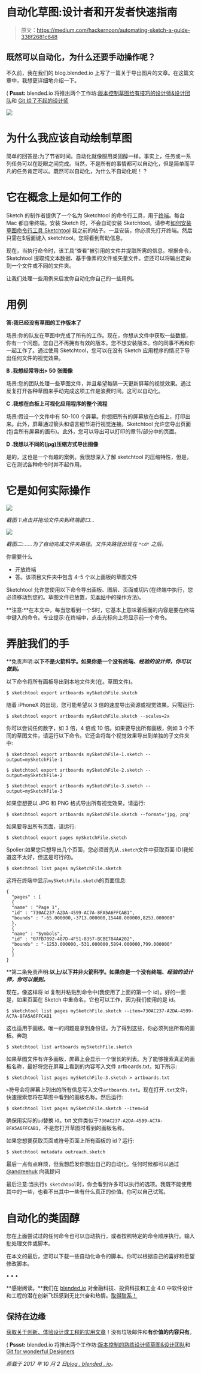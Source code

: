 # 自动化草图:设计者和开发者快速指南

> 原文：<https://medium.com/hackernoon/automating-sketch-a-guide-338f2681c648>

## 既然可以自动化，为什么还要手动操作呢？

不久前，我在我们的 blog.blended.io 上写了一篇关于导出图片的文章。在这篇文章中，我想更详细地介绍一下。

( **Pssst:** blended.io 将推出两个工作坊:[版本控制草图给有技巧的设计师&设计团队](http://blended.io/sketch-workshop.html?ref=medium)和 [Git 给了不起的设计师](http://blended.io/git-workshop.html?ref=medium)

![](img/b9ec1e1d2f61795335243298777fd7aa.png)

# 为什么我应该自动绘制草图

简单的回答是:为了节省时间。自动化就像服用类固醇一样。事实上，任务或一系列任务可以在眨眼之间完成。当然，不是所有的事情都可以自动化，但是简单而平凡的任务肯定可以。既然可以自动化，为什么不自动化呢！？

# 它在概念上是如何工作的

Sketch 的制作者提供了一个名为 Sketchtool 的命令行工具，用于[终端](http://guides.macrumors.com/Terminal)。每台 Mac 都自带终端。安装 Sketch 时，不会自动安装 Sketchtool。请参考[如何安装草图命令行工具 Sketchtool](https://blog.blended.io/automate-export-sketch-artboards-without-sketch/) 我之前的帖子。一旦安装，你必须先打开终端。然后只需在$后面键入 sketchtool。您将看到帮助信息。

现在，当执行命令时，该工具“查看”被引用的文件并提取所需的信息。根据命令，Sketchtool 提取纯文本数据、基于像素的文件或矢量文件。您还可以将输出定向到一个文件或不同的文件夹。

让我们处理一些用例来启发你自动化你自己的一些用例。

# 用例

**答:我已经没有草图的工作版本了**

场景:你的队友在草图中完成了所有的工作。现在，你想从文件中获取一些数据，你有一个问题。您自己不再拥有有效的版本。您不想安装版本。你的同事不再和你一起工作了。通过使用 Sketchtool，您可以在没有 Sketch 应用程序的情况下导出任何文件的视觉效果。

**B .我想经常导出> 50 张图像**

场景:您的团队处理一些草图文件，并且希望每隔一天更新屏幕的视觉效果。通过反复打开各种草图来手动完成这项工作是浪费时间。这可以自动化。

**C .我想在白板上可视化应用程序的整个流程**

场景:假设一个文件中有 50-100 个屏幕。你想把所有的屏幕放在白板上，打印出来。此外，屏幕通过箭头和语言细节进行视觉连接。Sketchtool 允许您导出页面(包含所有屏幕的画布)。此外，您可以导出可以打印的章节/部分中的页面。

**D .我想以不同的(jpg)压缩方式导出图像**

是的，这也是一个有趣的案例。我很想深入了解 sketchtool 的压缩特性，但是，它在测试各种命令时并不起作用。

# 它是如何实际操作

![](img/5808de8e2b22209d54a111017ed3b5b3.png)

*截图 1:点击并拖动文件夹到终端窗口…*

![](img/7ab58ed6922cf4b0e8cc76491a6ea5aa.png)

*截图二:……为了自动完成文件夹路径。文件夹路径出现在* `*cd*` *之后。*

你需要什么

*   开放终端
*   答。该项目文件夹中包含 4–5 个以上画板的草图文件

Sketchtool 允许您使用以下命令导出画板、图层、页面或切片(在终端中执行，您必须移动到您的。草图文件已放置，见[本帖](https://blog.blended.io/automate-export-sketch-artboards-without-sketch/)中的操作方法)。

**注意:**在本文中，每当您看到一个$时，它基本上意味着后面的内容是要在终端中键入的命令。专业提示:在终端中，点击光标向上将显示前一个命令。

# 弄脏我们的手

**免责声明:**以下不是火箭科学。如果你是一个没有终端、**经验的设计师*，你可以做到。***

以下命令将所有画板导出到本地文件夹(在。草图文件)。

`$ sketchtool export artboards mySketchFile.sketch`

随着 iPhoneX 的出现，您可能希望以 3 倍的速度导出资源或视觉效果。只需运行:

`$ sketchtool export artboards mySketchFile.sketch --scales=2x`

你可以尝试任何数字，如 3 倍，4 倍或 10 倍。如果要导出所有画板，例如 3 个不同的草图文件，请运行以下命令。它还会将每个视觉效果导出到单独的子文件夹中:

`$ sketchtool export artboards mySketchFile-1.sketch --output=mySketchFile-1`

`$ sketchtool export artboards mySketchFile-2.sketch --output=mySketchFile-2`

`$ sketchtool export artboards mySketchFile-3.sketch --output=mySketchFile-3`

如果您想要以 JPG 和 PNG 格式导出所有视觉效果，请运行:

`$ sketchtool export artboards mySketchFile.sketch --format='jpg, png'`

如果要导出所有页面，请运行:

`$ sketchtool export pages mySketchFile.sketch`

Spolier:如果您只想导出几个页面，您必须首先从`.sketch`文件中获取页面 ID(我知道这不太好，但这是可行的)。

`$ sketchtool list pages mySketchFile.sketch`

这将在终端中显示`mySketchFile.sketch`的页面信息:

```
{
  "pages" : [
  {
  "name" : "Page 1",
  "id" : "730AC237-A2DA-4599-AC7A-8FA5A6FFCAB1",
  "bounds" : "-65.000000,-3713.000000,15440.000000,8253.000000"
  },
  {
  "name" : "Symbols",
  "id" : "07FB7092-487D-4F51-8357-BCBE784AA202",
  "bounds" : "-1253.000000,-531.000000,5894.000000,799.000000"
  }
  ]
}
```

**第二条免责声明:**以上/以下并非火箭科学。如果你是一个没有终端、**经验的设计师*，你可以做到。***

现在，像这样将 id 复制并粘贴到命令中(我使用了上面的第一个 id)。好的一面是，如果页面在 Sketch 中重命名，它也可以工作，因为我们使用的是 id。

`$ sketchtool list pages mySketchFile.sketch --item=730AC237-A2DA-4599-AC7A-8FA5A6FFCAB1`

这也适用于画板。唯一的问题是拿到身份证。为了得到这些，你必须列出所有的画板。奔跑

`$ sketchtool list artboards mySketchFile.sketch`

如果草图文件有许多画板，屏幕上会显示一个很长的列表。为了能够搜索真正的画板名称，最好将您在屏幕上看到的内容写入文件 artboards.txt，如下所示:

`$ sketchtool list pages mySketchFile-3.sketch > artboards.txt`

`>`符号会将屏幕上列出的所有信息写入文件`artboards.txt`。现在打开`.txt`文件，快速搜索您将在草图中看到的画板名称。然后运行:

`$ sketchtool list pages mySketchFile.sketch --item=id`

确保用实际的`id`替换 id。txt 文件类似于`730AC237-A2DA-4599-AC7A-8FA5A6FFCAB1`，不是您打开草图时看到的画板名称。

如果您想要获取页面或符号页面上所有画板的 id？运行:

`$ sketchtool metadata outreach.sketch`

最后一点有点麻烦，但我想启发你想出自己的自动化。任何时候都可以通过 [@andreehuk](http://www.twitter.com/andreehuk) 向我提问

最后注意:当执行`$ sketchtool`时，你会看到许多可以执行的选项。我既不能使用其中的一些，也看不出其中一些有什么真正的价值。你可以自己试驾。

# 自动化的类固醇

您在上面尝试过的任何命令也可以自动执行，或者按照特定的命令顺序执行。输入批处理文件或脚本。

在本文的最后，您可以下载一些自动化命令的脚本。你可以根据自己的喜好和愿望修改脚本。

• • •

**感谢阅读。**我们在 [blended.io](https://www.blended.io/?ref=medium) 对金融科技、投资科技和工业 4.0 中软件设计和工程的潜在创新飞跃感到无比兴奋和热情。[取得联系！](http://www.blended.io/contact.html?ref=medium)

## 保持在边缘

[获取关于创新、体验设计或工程的实用文章](https://confirmsubscription.com/h/t/3BFD03FDC169B5FE)！没有垃圾邮件和**有价值的内容只有**。

( **Pssst:** blended.io 将推出两个工作坊:[版本控制的熟练设计师草图&设计团队](http://blended.io/sketch-workshop.html?ref=medium)和[Git for wonderful Designers](http://blended.io/git-workshop.html?ref=medium)

*原载于 2017 年 10 月 2 日*[*blog . blended . io*](https://blog.blended.io/automating-sketch-a-quick-guide-for-designers-developers/)*。*